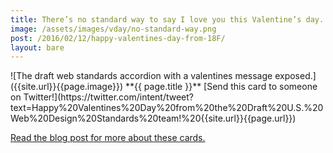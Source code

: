 ```yaml
---
title: There’s no standard way to say I love you this Valentine’s day.
image: /assets/images/vday/no-standard-way.png
post: /2016/02/12/happy-valentines-day-from-18F/
layout: bare
---
```

<meta name="twitter:card" content="photo" />
<meta name="twitter:title" content="{{ page.title }}" />
<meta name="twitter:image" content="{{site.url}}{{page.image}}" />
<meta name="twitter:url" content="{{ page.post }}" />
![The draft web standards accordion with a valentines message exposed.]({{site.url}}{{page.image}})
**{{ page.title }}** [Send this card to someone on Twitter!](https://twitter.com/intent/tweet?text=Happy%20Valentines%20Day%20from%20the%20Draft%20U.S.%20Web%20Design%20Standards%20team!%20{{site.url}}{{page.url}})

[Read the blog post for more about these cards.]({{site.url}}{{page.post}})

